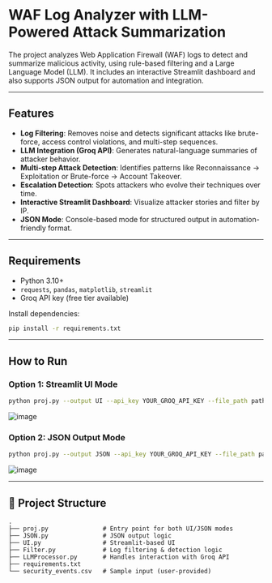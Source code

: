 # WAF Log Analyzer with LLM-Powered Attack Summarization

The project analyzes Web Application Firewall (WAF) logs to detect and summarize malicious activity, using rule-based filtering and a Large Language Model (LLM). It includes an interactive Streamlit dashboard and also supports JSON output for automation and integration.

---

## Features
- **Log Filtering**: Removes noise and detects significant attacks like brute-force, access control violations, and multi-step sequences.
- **LLM Integration (Groq API)**: Generates natural-language summaries of attacker behavior.
- **Multi-step Attack Detection**: Identifies patterns like Reconnaissance → Exploitation or Brute-force → Account Takeover.
- **Escalation Detection**: Spots attackers who evolve their techniques over time.
- **Interactive Streamlit Dashboard**: Visualize attacker stories and filter by IP.
- **JSON Mode**: Console-based mode for structured output in automation-friendly format.

---

## Requirements
- Python 3.10+
- `requests`, `pandas`, `matplotlib`, `streamlit`
- Groq API key (free tier available)

Install dependencies:
```bash
pip install -r requirements.txt
```

---

## How to Run

### Option 1: Streamlit UI Mode
```bash
python proj.py --output UI --api_key YOUR_GROQ_API_KEY --file_path path/to/security_events.csv
```
![image](https://github.com/user-attachments/assets/8ac94162-4302-4913-8e9f-d8df915fd499)


### Option 2: JSON Output Mode
```bash
python proj.py --output JSON --api_key YOUR_GROQ_API_KEY --file_path path/to/security_events.csv
```
![image](https://github.com/user-attachments/assets/f08eea90-16f1-4148-bcc6-19c90f956b9f)

---

## 📁 Project Structure
```
.
├── proj.py               # Entry point for both UI/JSON modes
├── JSON.py               # JSON output logic
├── UI.py                 # Streamlit-based UI
├── Filter.py             # Log filtering & detection logic
├── LLMProcessor.py       # Handles interaction with Groq API
├── requirements.txt
└── security_events.csv   # Sample input (user-provided)
```
